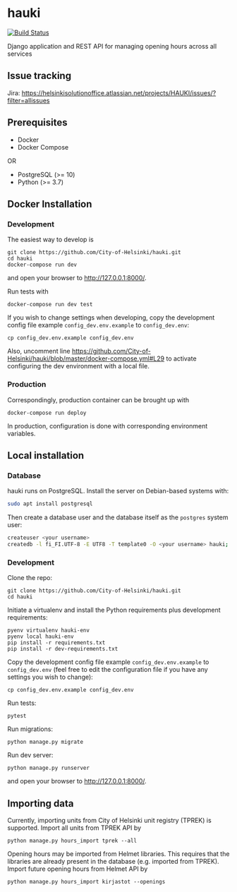 # hauki

[![Build Status](https://dev.azure.com/City-of-Helsinki/infra/_apis/build/status/hauki/City-of-Helsinki.hauki?branchName=master)](https://dev.azure.com/City-of-Helsinki/infra/_build/latest?definitionId=14&branchName=master)

Django application and REST API for managing opening hours across all services

## Issue tracking
Jira: https://helsinkisolutionoffice.atlassian.net/projects/HAUKI/issues/?filter=allissues

## Prerequisites

* Docker
* Docker Compose

OR

* PostgreSQL (>= 10)
* Python (>= 3.7)

## Docker Installation

### Development

The easiest way to develop is

```
git clone https://github.com/City-of-Helsinki/hauki.git
cd hauki
docker-compose run dev
```

and open your browser to http://127.0.0.1:8000/.

Run tests with 

```
docker-compose run dev test
```

If you wish to change settings when developing, copy the development config file example `config_dev.env.example`
to `config_dev.env`:
```
cp config_dev.env.example config_dev.env
```

Also, uncomment line https://github.com/City-of-Helsinki/hauki/blob/master/docker-compose.yml#L29 to activate
configuring the dev environment with a local file.

### Production

Correspondingly, production container can be brought up with

```
docker-compose run deploy
```

In production, configuration is done with corresponding environment variables.

## Local installation

### Database

hauki runs on PostgreSQL. Install the server on Debian-based systems with:

```bash
sudo apt install postgresql
```

Then create a database user and the database itself as the `postgres` system user:

```bash
createuser <your username>
createdb -l fi_FI.UTF-8 -E UTF8 -T template0 -O <your username> hauki;'
```

### Development

Clone the repo:
```
git clone https://github.com/City-of-Helsinki/hauki.git
cd hauki
```

Initiate a virtualenv and install the Python requirements plus development requirements:
```
pyenv virtualenv hauki-env
pyenv local hauki-env
pip install -r requirements.txt
pip install -r dev-requirements.txt
```

Copy the development config file example `config_dev.env.example` to `config_dev.env` 
(feel free to edit the configuration file if you have any settings you wish to change):
```
cp config_dev.env.example config_dev.env
```

Run tests:
```
pytest
```

Run migrations:
```
python manage.py migrate
```

Run dev server:
```
python manage.py runserver
```
and open your browser to http://127.0.0.1:8000/.

## Importing data

Currently, importing units from City of Helsinki unit registry (TPREK) is supported. Import all units from TPREK API by
```
python manage.py hours_import tprek --all
```
Opening hours may be imported from Helmet libraries. This requires that the libraries are already present in the database (e.g. imported from TPREK). Import future opening hours from Helmet API by
```
python manage.py hours_import kirjastot --openings
```
